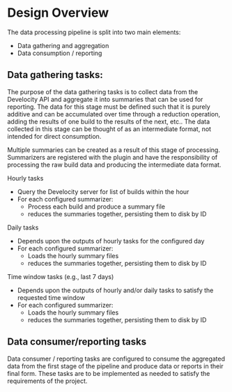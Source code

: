 # Design Overview

The data processing pipeline is split into two main elements:
- Data gathering and aggregation
- Data consumption / reporting

## Data gathering tasks:

The purpose of the data gathering tasks is to collect data from the Develocity API and
aggregate it into summaries that can be used for reporting.  The data for this stage must be
defined such that it is purely additive and can be accumulated over time through a reduction
operation, adding the  results of one build to the results of the next, etc..
The data collected in this stage can be thought of as an intermediate format, not intended for
direct consumption.

Multiple summaries can be created as a result of this stage of processing.  Summarizers are
registered with the plugin and have the responsibility of processing the raw build data
and producing the intermediate data format.

Hourly tasks
- Query the Develocity server for list of builds within the hour
- For each configured summarizer:
    - Process each build and produce a summary file
    - reduces the summaries together, persisting them to disk by ID

Daily tasks
- Depends upon the outputs of hourly tasks for the configured day
- For each configured summarizer:
    - Loads the hourly summary files
    - reduces the summaries together, persisting them to disk by ID

Time window tasks (e.g., last 7 days)
- Depends upon the outputs of hourly and/or daily tasks to satisfy the requested time window
- For each configured summarizer:
    - Loads the hourly summary files
    - reduces the summaries together, persisting them to disk by ID

## Data consumer/reporting tasks

Data consumer / reporting tasks are configured to consume the aggregated data from the first
stage of the pipeline and produce data or reports in their final form.  These tasks are
to be implemented as needed to satisfy the requirements of the project.


